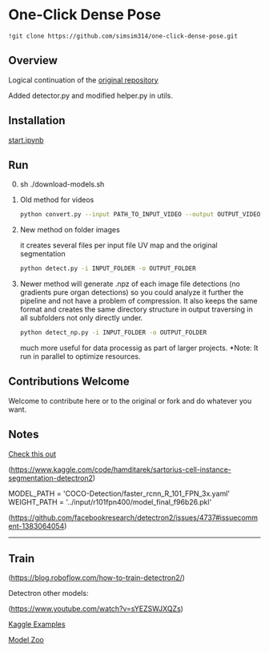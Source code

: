 # One-Click Dense Pose

```!git clone https://github.com/simsim314/one-click-dense-pose.git```

## Overview
Logical continuation of the [original repository](https://github.com/Pawandeep-prog/one-click-dense-pose)

Added detector.py and modified helper.py in utils. 
## Installation

[start.ipynb](start.ipynb)

## Run

0. sh ./download-models.sh

1. Old method for videos
    
   ```bash
   python convert.py --input PATH_TO_INPUT_VIDEO --output OUTPUT_VIDEO_PATH
   ```

2. New method on folder images

   it creates several files per input file UV map and the original segmentation
   
   ```bash
   python detect.py -i INPUT_FOLDER -o OUTPUT_FOLDER
   ```

3. Newer method will generate .npz of each image file detections (no gradients pure organ detections) so you could analyze it further the pipeline and not have a problem of compression.
It also keeps the same format and creates the same directory structure in output traversing in all subfolders not only directly under.

   ```bash
   python detect_np.py -i INPUT_FOLDER -o OUTPUT_FOLDER
   ```
   much more useful for data processig as part of larger projects. 
   *Note: It run in parallel to optimize resources. 
   
## Contributions Welcome

Welcome to contribute here or to the original or fork and do whatever you want. 

## Notes

[Check this out](https://github.com/davidleejy/DensePose/tree/speedup/notebooks)

(https://www.kaggle.com/code/hamditarek/sartorius-cell-instance-segmentation-detectron2)


MODEL_PATH = 'COCO-Detection/faster_rcnn_R_101_FPN_3x.yaml'
WEIGHT_PATH = '../input/r101fpn400/model_final_f96b26.pkl'


(https://github.com/facebookresearch/detectron2/issues/4737#issuecomment-1383064054)

----

## Train

(https://blog.roboflow.com/how-to-train-detectron2/)

Detectron other models:

(https://www.youtube.com/watch?v=sYEZSWJXQZs)

[Kaggle Examples](https://www.kaggle.com/code/maartenvandevelde/object-detection-with-detectron2-pytorch)

[Model Zoo](https://github.com/facebookresearch/detectron2/blob/main/MODEL_ZOO.md)
